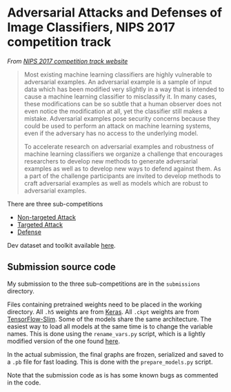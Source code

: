 # Adversarial Attacks and Defenses of Image Classifiers, NIPS 2017 competition track

*From [NIPS 2017 competition track website](https://nips.cc/Conferences/2017/CompetitionTrack)*
> Most existing machine learning classifiers are highly vulnerable to adversarial examples. 
> An adversarial example is a sample of input data which has been modified very slightly in 
> a way that is intended to cause a machine learning classifier to misclassify it. In many 
> cases, these modifications can be so subtle that a human observer does not even notice the 
> modification at all, yet the classifier still makes a mistake. Adversarial examples pose 
> security concerns because they could be used to perform an attack on machine learning systems, 
> even if the adversary has no access to the underlying model.
> 
> To accelerate research on adversarial examples and robustness of machine learning classifiers 
> we organize a challenge that encourages researchers to develop new methods to generate 
> adversarial examples as well as to develop new ways to defend against them. As a part of the 
> challenge participants are invited to develop methods to craft adversarial examples as well 
> as models which are robust to adversarial examples.

There are three sub-competitions

* [Non-targeted Attack](https://www.kaggle.com/c/nips-2017-non-targeted-adversarial-attack)
* [Targeted Attack](https://www.kaggle.com/c/nips-2017-targeted-adversarial-attack)
* [Defense](https://www.kaggle.com/c/nips-2017-defense-against-adversarial-attack)

Dev dataset and toolkit available 
[here](https://github.com/tensorflow/cleverhans/tree/master/examples/nips17_adversarial_competition).

## Submission source code

My submission to the three sub-competitions are in the `submissions` directory. 

Files containing pretrained weights need to be placed in the working directory. All `.h5` weights
are from [Keras](https://keras.io/). All `.ckpt` weights are from 
[TensorFlow-Slim](https://github.com/tensorflow/models/tree/master/research/slim).
Some of the models share the same architecture. The easiest way to load all models at the same
time is to change the variable names. This is done using the `rename_vars.py` script,
which is a lightly modified version of the one found 
[here](https://gist.github.com/batzner/7c24802dd9c5e15870b4b56e22135c96).

In the actual submission, the final graphs are frozen, serialized and saved to a `.pb` file for 
fast loading. This is done with the `prepare_models.py` script.

Note that the submission code as is has some known bugs as commented in the code.

